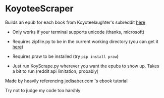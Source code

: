# KoyoteeScraper
Builds an epub for each book from Koyoteelaughter's subreddit [here](https://www.reddit.com/r/Koyoteelaughter/)

* Only works if your terminal supports unicode (thanks, microsoft)

* Requires zipfile.py to be in the current working directory (you can get it [here](https://hg.python.org/cpython/file/2.7/Lib/zipfile.py))

* Requires praw to be installed (try `pip install praw`)

* Just run KoyScrape.py wherever you want the epubs to show up. Takes a bit to run (reddit api limitation, probably)

Made by heavily referencing jedisaber.com 's ebook tutorial

Try not to judge my code too harshly

